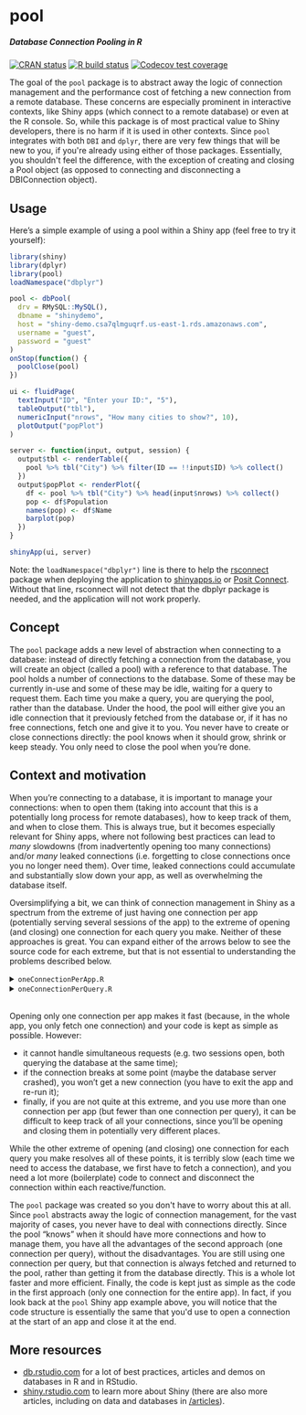 pool
======
##### *Database Connection Pooling in R*

<!-- badges: start -->
[![CRAN status](https://www.r-pkg.org/badges/version/pool)](https://CRAN.R-project.org/package=pool)
[![R build status](https://github.com/rstudio/pool/actions/workflows/R-CMD-check.yaml/badge.svg)](https://github.com/rstudio/pool/actions)
[![Codecov test coverage](https://codecov.io/gh/rstudio/pool/branch/main/graph/badge.svg)](https://codecov.io/gh/rstudio/pool?branch=main)
<!-- badges: end -->

The goal of the `pool` package is to abstract away the logic of connection management and the performance cost of fetching a new connection from a remote database. These concerns are especially prominent in interactive contexts, like Shiny apps (which connect to a remote database) or even at the R console. So, while this package is of most practical value to Shiny developers, there is no harm if it is used in other contexts. Since `pool` integrates with both `DBI` and `dplyr`, there are very few things that will be new to you, if you're already using either of those packages. Essentially, you shouldn't feel the difference, with the exception of creating and closing a Pool object (as opposed to connecting and disconnecting a DBIConnection object).

## Usage
Here’s a simple example of using a pool within a Shiny app (feel free to try it yourself):

```r
library(shiny)
library(dplyr)
library(pool)
loadNamespace("dbplyr")

pool <- dbPool(
  drv = RMySQL::MySQL(),
  dbname = "shinydemo",
  host = "shiny-demo.csa7qlmguqrf.us-east-1.rds.amazonaws.com",
  username = "guest",
  password = "guest"
)
onStop(function() {
  poolClose(pool)
})

ui <- fluidPage(
  textInput("ID", "Enter your ID:", "5"),
  tableOutput("tbl"),
  numericInput("nrows", "How many cities to show?", 10),
  plotOutput("popPlot")
)

server <- function(input, output, session) {
  output$tbl <- renderTable({
    pool %>% tbl("City") %>% filter(ID == !!input$ID) %>% collect()
  })
  output$popPlot <- renderPlot({
    df <- pool %>% tbl("City") %>% head(input$nrows) %>% collect()
    pop <- df$Population
    names(pop) <- df$Name
    barplot(pop)
  })
}

shinyApp(ui, server)
```

Note: the `loadNamespace("dbplyr")` line is there to help the [rsconnect](https://github.com/rstudio/rsconnect) package when deploying the application to [shinyapps.io](https://www.shinyapps.io/) or [Posit Connect](https://posit.co/products/enterprise/connect/). Without that line, rsconnect will not detect that the dbplyr package is needed, and the application will not work properly.


## Concept
The `pool` package adds a new level of abstraction when connecting to a database: instead of directly fetching a connection from the database, you will create an object (called a pool) with a reference to that database. The pool holds a number of connections to the database. Some of these may be currently in-use and some of these may be idle, waiting for a query to request them. Each time you make a query, you are querying the pool, rather than the database. Under the hood, the pool will either give you an idle connection that it previously fetched from the database or, if it has no free connections, fetch one and give it to you. You never have to create or close connections directly: the pool knows when it should grow, shrink or keep steady. You only need to close the pool when you’re done.

## Context and motivation
When you’re connecting to a database, it is important to manage your connections: when to open them (taking into account that this is a potentially long process for remote databases), how to keep track of them, and when to close them. This is always true, but it becomes especially relevant for Shiny apps, where not following best practices can lead to _many_ slowdowns (from inadvertently opening too many connections) and/or _many_ leaked connections (i.e. forgetting to close connections once you no longer need them). Over time, leaked connections could accumulate and substantially slow down your app, as well as overwhelming the database itself.

Oversimplifying a bit, we can think of connection management in Shiny as a spectrum from the extreme of just having one connection per app (potentially serving several sessions of the app) to the extreme of opening (and closing) one connection for each query you make. Neither of these approaches is great. You can expand either of the arrows below to see the source code for each extreme, but that is not essential to understanding the problems described below.

<details>
  <summary><code>oneConnectionPerApp.R</code></summary>

```r
library(shiny)
library(dplyr)
library(DBI)
loadNamespace("dbplyr")

conn <- dbConnect(
    drv = RMySQL::MySQL(),
    dbname = "shinydemo",
    host = "shiny-demo.csa7qlmguqrf.us-east-1.rds.amazonaws.com",
    username = "guest",
    password = "guest"
  )
onStop(function() {
  dbDisconnect(conn)
})

ui <- fluidPage(
  textInput("ID", "Enter your ID:", "5"),
  tableOutput("tbl"),
  numericInput("nrows", "How many cities to show?", 10),
  plotOutput("popPlot")
)

server <- function(input, output, session) {
  output$tbl <- renderTable({
    conn %>% tbl("City") %>% filter(ID == !!input$ID) %>% collect()
  })
  output$popPlot <- renderPlot({
    df <- conn %>% tbl("City") %>% head(input$nrows) %>% collect()
    pop <- df$Population
    names(pop) <- df$Name
    barplot(pop)
  })
}

shinyApp(ui, server)
```

</details>

<details>
  <summary><code>oneConnectionPerQuery.R</code></summary>

```r
library(shiny)
library(dplyr)
library(DBI)
loadNamespace("dbplyr")

args <- list(
  drv = RMySQL::MySQL(),
  dbname = "shinydemo",
  host = "shiny-demo.csa7qlmguqrf.us-east-1.rds.amazonaws.com",
  username = "guest",
  password = "guest"
)

ui <- fluidPage(
  textInput("ID", "Enter your ID:", "5"),
  tableOutput("tbl"),
  numericInput("nrows", "How many cities to show?", 10),
  plotOutput("popPlot")
)

server <- function(input, output, session) {
  output$tbl <- renderTable({
    conn <- do.call(dbConnect, args)
    on.exit(dbDisconnect(conn))

    conn %>% tbl("City") %>% filter(ID == !!input$ID) %>% collect()
  })
  output$popPlot <- renderPlot({
    conn <- do.call(dbConnect, args)
    on.exit(dbDisconnect(conn))

    df <- conn %>% tbl("City") %>% head(input$nrows) %>% collect()
    pop <- df$Population
    names(pop) <- df$Name
    barplot(pop)
  })
}

shinyApp(ui, server)
```

</details>
<br>

Opening only one connection per app makes it fast (because, in the whole app, you only fetch one connection) and your code is kept as simple as possible. However:

- it cannot handle simultaneous requests (e.g. two sessions open, both querying the database at the same time);
- if the connection breaks at some point (maybe the database server crashed), you won’t get a new connection (you have to exit the app and re-run it);
- finally, if you are not quite at this extreme, and you use more than one connection per app (but fewer than one connection per query), it can be difficult to keep track of all your connections, since you’ll be opening and closing them in potentially very different places.

While the other extreme of opening (and closing) one connection for each query you make resolves all of these points, it is terribly slow (each time we need to access the database, we first have to fetch a connection), and
you need a lot more (boilerplate) code to connect and disconnect the connection within each reactive/function.

The `pool` package was created so you don't have to worry about this at all. Since `pool` abstracts away the logic of connection management, for the vast majority of cases, you never have to deal with connections directly. Since the pool “knows” when it should have more connections and how to manage them, you have all the advantages of the second approach (one connection per query), without the disadvantages. You are still using one connection per query, but that connection is always fetched and returned to the pool, rather than getting it from the database directly. This is a whole lot faster and more efficient. Finally, the code is kept just as simple as the code in the first approach (only one connection for the entire app). In fact, if you look back at the `pool` Shiny app example above, you will notice that the code structure is essentially the same that you'd use to open a connection at the start of an app and close it at the end.

## More resources

- [db.rstudio.com](https://db.rstudio.com/) for a lot of best practices, articles and demos on databases in R and in RStudio.
- [shiny.rstudio.com](https://shiny.rstudio.com/) to learn more about Shiny (there are also more articles, including on data and databases in [/articles](https://shiny.rstudio.com/articles/)).
